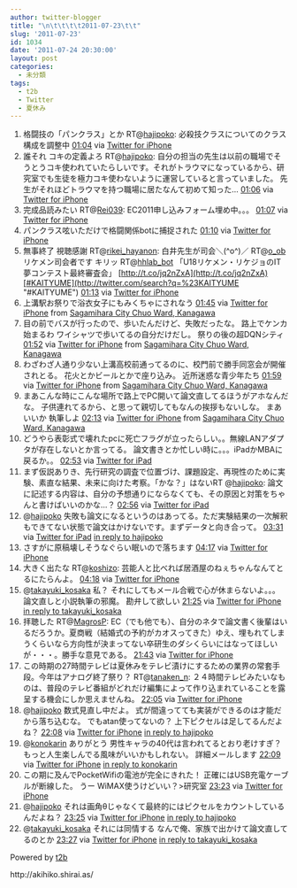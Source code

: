 ```yaml
---
author: twitter-blogger
title: "\n\t\t\t\t2011-07-23\t\t"
slug: '2011-07-23'
id: 1034
date: '2011-07-24 20:30:00'
layout: post
categories:
  - 未分類
tags:
  - t2b
  - Twitter
  - 夏休み
---
```


<div xmlns:georss="http://www.georss.org/georss">

1.  <span><span>格闘技の「パンクラス」とか RT@[hajipoko](http://twitter.com/hajipoko "hajipoko"): 必殺技クラスについてのクラス構成を調整中</span> <span>[<span>01:04</span>](http://twitter.com/o_ob/status/94739685678661632) <span>via [Twitter for iPhone](http://twitter.com/#!/download/iphone)</span></span></span>
2.  <span><span>誰それ コキの定義よろ RT@[hajipoko](http://twitter.com/hajipoko "hajipoko"): 自分の担当の先生は以前の職場でそうとうコキ使われていたらしいです。それがトラウマになっているから、研究室でも生徒を極力コキ使わないように運営していると言っていました。 先生がそれほどトラウマを持つ職場に居たなんて初めて知った…</span> <span>[<span>01:06</span>](http://twitter.com/o_ob/status/94740120523116544) <span>via [Twitter for iPhone](http://twitter.com/#!/download/iphone)</span></span></span>
3.  <span><span>完成品読みたい RT@[Rei039](http://twitter.com/Rei039 "Rei039"): EC2011申し込みフォーム埋め中。。。</span> <span>[<span>01:07</span>](http://twitter.com/o_ob/status/94740436782034944) <span>via [Twitter for iPhone](http://twitter.com/#!/download/iphone)</span></span></span>
4.  <span><span>パンクラス呟いただけで格闘関係botに捕捉された</span> <span>[<span>01:10</span>](http://twitter.com/o_ob/status/94741181187108864) <span>via [Twitter for iPhone](http://twitter.com/#!/download/iphone)</span></span></span>
5.  <span><span>無事終了 視聴感謝 RT@[rikei_hayanon](http://twitter.com/rikei_hayanon "rikei_hayanon"): 白井先生が司会＼(^o^)／ RT@[o_ob](http://twitter.com/o_ob "o_ob")　リケメン司会者です キリッ RT@[hhlab_bot](http://twitter.com/hhlab_bot "hhlab_bot") 「U18リケメン・リケジョのIT夢コンテスト最終審査会」 [http://t.co/jq2nZxA](http://t.co/jq2nZxA)[#KAITYUME](http://twitter.com/search?q=%23KAITYUME "#KAITYUME")</span> <span>[<span>01:13</span>](http://twitter.com/o_ob/status/94741845397090304) <span>via [Twitter for iPhone](http://twitter.com/#!/download/iphone)</span></span></span>
6.  <span><span>上溝駅お祭りで浴衣女子にもみくちゃにされなう</span> <span>[<span>01:45</span>](http://twitter.com/o_ob/status/94749956908392448) <span>via [Twitter for iPhone](http://twitter.com/#!/download/iphone)</span> from [Sagamihara City Chuo Ward, Kanagawa<span></span>](http://maps.google.com/maps?q=35.55657064,139.35988014)</span></span>
7.  <span><span>目の前でバスが行ったので、歩いたんだけど、失敗だったな。 路上でケンカ始まるわ ワイシャツで歩いてるの自分だけだし。 祭りの後の超DQNシティ</span> <span>[<span>01:52</span>](http://twitter.com/o_ob/status/94751727236038656) <span>via [Twitter for iPhone](http://twitter.com/#!/download/iphone)</span> from [Sagamihara City Chuo Ward, Kanagawa<span></span>](http://maps.google.com/maps?q=35.55657064,139.35988014)</span></span>
8.  <span><span>わざわざ人通り少ない上溝高校前通ってるのに、校門前で勝手同窓会が開催されとる。 花火とかビールとかで座り込み。 近所迷惑な青少年たち</span> <span>[<span>01:59</span>](http://twitter.com/o_ob/status/94753440550502400) <span>via [Twitter for iPhone](http://twitter.com/#!/download/iphone)</span> from [Sagamihara City Chuo Ward, Kanagawa<span></span>](http://maps.google.com/maps?q=35.55657064,139.35988014)</span></span>
9.  <span><span>まあこんな時にこんな場所で路上でPC開いて論文直してるほうがアホなんだな。 子供連れてるから、と思って親切してもなんの挨拶もないしな。 まあいいか 執筆しよ</span> <span>[<span>02:13</span>](http://twitter.com/o_ob/status/94757039368179712) <span>via [Twitter for iPhone](http://twitter.com/#!/download/iphone)</span> from [Sagamihara City Chuo Ward, Kanagawa<span></span>](http://maps.google.com/maps?q=35.56058555,139.35237604)</span></span>
10.  <span><span>どうやら表彰式で壊れたpcに死亡フラグが立ったらしい。。無線LANアダプタが存在しないとか言ってる。 論文書きとか忙しい時に。。。iPadかMBAに戻るか。。</span> <span>[<span>02:53</span>](http://twitter.com/o_ob/status/94767174308208640) <span>via [Twitter for iPad](http://twitter.com/#!/download/ipad)</span></span></span>
11.  <span><span>まず仮説ありき、先行研究の調査で位置づけ、課題設定、再現性のために実験、素直な結果、未来に向けた考察。「かな？」はないRT @[hajipoko](http://twitter.com/hajipoko "hajipoko"): 論文に記述する内容は、自分の予想通りにならなくても、その原因と対策をちゃんと書けばいいのかな…？</span> <span>[<span>02:56</span>](http://twitter.com/o_ob/status/94767842414698496) <span>via [Twitter for iPad](http://twitter.com/#!/download/ipad)</span></span></span>
12.  <span><span>@[hajipoko](http://twitter.com/hajipoko "hajipoko") 失敗も論文になるというのはあってる。ただ実験結果の一次解釈もできてない状態で論文はかけないです。まずデータと向き合って。</span> <span>[<span>03:31</span>](http://twitter.com/o_ob/status/94776749514162176) <span>via [Twitter for iPad](http://twitter.com/#!/download/ipad)</span> [in reply to hajipoko](http://twitter.com/hajipoko/status/94768967675154432)</span></span>
13.  <span><span>さすがに原稿壊しそうなぐらい眠いので落ちます</span> <span>[<span>04:17</span>](http://twitter.com/o_ob/status/94788220985942016) <span>via [Twitter for iPhone](http://twitter.com/#!/download/iphone)</span></span></span>
14.  <span><span>大きく出たな RT@[koshizo](http://twitter.com/koshizo "koshizo"): 芸能人と比べれば居酒屋のねぇちゃんなんてとるにたらんよ。</span> <span>[<span>04:18</span>](http://twitter.com/o_ob/status/94788548200374272) <span>via [Twitter for iPhone](http://twitter.com/#!/download/iphone)</span></span></span>
15.  <span><span>@[takayuki_kosaka](http://twitter.com/takayuki_kosaka "takayuki_kosaka") 私？ それにしてもメール合戦で心が休まらないよ。。。 論文直しと小説執筆の邪魔。 勘弁して欲しい</span> <span>[<span>21:25</span>](http://twitter.com/o_ob/status/95046901409398784) <span>via [Twitter for iPhone](http://twitter.com/#!/download/iphone)</span> [in reply to takayuki_kosaka](http://twitter.com/takayuki_kosaka/status/94792483346718721)</span></span>
16.  <span><span>拝聴した RT@[MagrosP](http://twitter.com/MagrosP "MagrosP"): EC（でも他でも）、自分のネタで論文書く後輩はいるだろうか。夏商戦（結婚式の予約がカオスってきた）ゆえ、埋もれてしまうくらいなら方向性が決まってない卒研生のダシくらいにはなってほしいが・・・。勝手な意見である。</span> <span>[<span>21:43</span>](http://twitter.com/o_ob/status/95051551047032832) <span>via [Twitter for iPhone](http://twitter.com/#!/download/iphone)</span></span></span>
17.  <span><span>この時期の27時間テレビは夏休みをテレビ漬けにするための業界の常套手段。今年はアナログ終了祭り？ RT@[tanaken_n](http://twitter.com/tanaken_n "tanaken_n"): ２４時間テレビみたいなものは、普段のテレビ番組がどれだけ編集によって作り込まれていることを露呈する機会にしか思えませんね。</span> <span>[<span>22:05</span>](http://twitter.com/o_ob/status/95057059573280768) <span>via [Twitter for iPhone](http://twitter.com/#!/download/iphone)</span></span></span>
18.  <span><span>@[hajipoko](http://twitter.com/hajipoko "hajipoko") 数式見直し中だよ。 式が間違ってても実装ができるのは才能だから落ち込むな。 でもatan使ってないの？ 上下ピクセルは足してるんだよね？</span> <span>[<span>22:08</span>](http://twitter.com/o_ob/status/95057640874450944) <span>via [Twitter for iPhone](http://twitter.com/#!/download/iphone)</span> [in reply to hajipoko](http://twitter.com/hajipoko/status/94771067956109312)</span></span>
19.  <span><span>@[konokarin](http://twitter.com/konokarin "konokarin") ありがとう 男性キャラの40代は言われてるとおり老けすぎ？ もっと人生楽しんでる風味がいいかもしれない。 詳細メールします</span> <span>[<span>22:09</span>](http://twitter.com/o_ob/status/95058044899164160) <span>via [Twitter for iPhone](http://twitter.com/#!/download/iphone)</span> [in reply to konokarin](http://twitter.com/konokarin/status/94773598870441984)</span></span>
20.  <span><span>この期に及んでPocketWifiの電池が完全にきれた！ 正確にはUSB充電ケーブルが断線した。 うー WiMAX使うけどいい？>研究室</span> <span>[<span>23:23</span>](http://twitter.com/o_ob/status/95076710411800576) <span>via [Twitter for iPhone](http://twitter.com/#!/download/iphone)</span></span></span>
21.  <span><span>@[hajipoko](http://twitter.com/hajipoko "hajipoko") それは画角θじゃなくて最終的にはピクセルをカウントしているんだよね？</span> <span>[<span>23:25</span>](http://twitter.com/o_ob/status/95077086896726017) <span>via [Twitter for iPhone](http://twitter.com/#!/download/iphone)</span> [in reply to hajipoko](http://twitter.com/hajipoko/status/95074761423601664)</span></span>
22.  <span><span>@[takayuki_kosaka](http://twitter.com/takayuki_kosaka "takayuki_kosaka") それには同情する なんで俺、家族で出かけて論文直してるのとか</span> <span>[<span>23:27</span>](http://twitter.com/o_ob/status/95077751651966978) <span>via [Twitter for iPhone](http://twitter.com/#!/download/iphone)</span> [in reply to takayuki_kosaka](http://twitter.com/takayuki_kosaka/status/95061227671269376)</span></span>

</div>

Powered by [t2b](http://t2b.utilz.jp/)

<div>http://akihiko.shirai.as/</div>